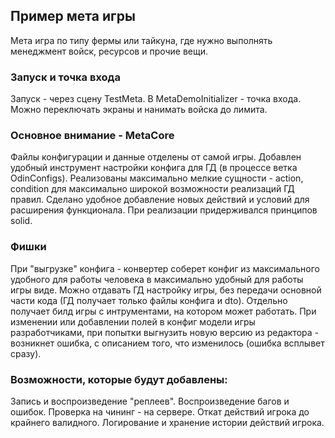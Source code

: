 ## Пример мета игры
Мета игра по типу фермы или тайкуна, где нужно выполнять менеджмент войск, ресурсов и прочие вещи.


### Запуск и точка входа
Запуск - через сцену TestMeta.
В MetaDemoInitializer - точка входа.
Можно переключать экраны и нанимать войска до лимита. 

### Основное внимание - MetaCore
Файлы конфигурации и данные отделены от самой игры. Добавлен удобный инструмент настройки конфига для ГД (в процессе ветка OdinConfigs). 
Реализованы максимально мелкие сущности - action, condition для максимально широкой возможности реализаций ГД правил. 
Сделано удобное добавление новых действий и условий для расширения функционала. При реализации придерживался принципов solid.

### Фишки
При "выгрузке" конфига - конвертер соберет конфиг из максимального удобного для работы человека в максимально удобный для работы игры виде.
Можно отдавать ГД настройку игры, без передачи основной части кода (ГД получает только файлы конфига и dto). Отдельно получает билд игры с интрументами, на котором может работать.
При изменении или добавлении полей в конфиг модели игры разработчиками, при попытки выгнузить новую версию из редактора - возникнет ошибка, с описанием того, что изменилось (ошибка всплывет сразу).

### Возможности, которые будут добавлены:
Запись и воспроизведение "реплеев". Воспроизведение багов и ошибок.
Проверка на чининг - на сервере. Откат действий игрока до крайнего валидного.
Логирование и хранение истории действий игрока.
